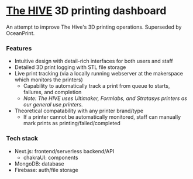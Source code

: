 # [The HIVE](https://hive.ece.gatech.edu) 3D printing dashboard

An attempt to improve The Hive's 3D printing operations. Superseded by OceanPrint.

### Features

-   Intuitive design with detail-rich interfaces for both users and staff
-   Detailed 3D print logging with STL file storage
-   Live print tracking (via a locally running webserver at the makerspace which monitors the printers)
    -   Capability to automatically track a print from queue to starts, failures, and completion
    -   _Note: The HIVE uses Ultimaker, Formlabs, and Stratasys printers as our general use printers._
-   Theoretical compatability with any printer brand/type
    -   If a printer cannot be automatically monitored, staff can manually mark prints as printing/failed/completed

### Tech stack

-   Next.js: frontend/serverless backend/API
    -   chakraUI: components
-   MongoDB: database
-   Firebase: auth/file storage
